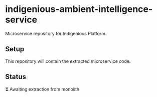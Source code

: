 # indigenious-ambient-intelligence-service

Microservice repository for Indigenious Platform.

## Setup

This repository will contain the extracted microservice code.

## Status

⏳ Awaiting extraction from monolith
